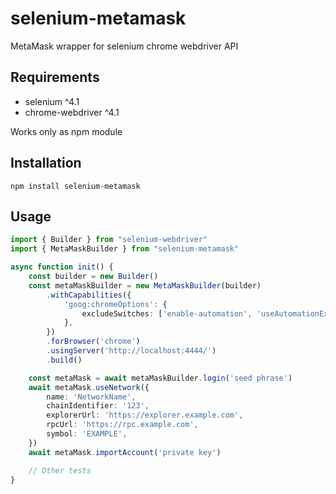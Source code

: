 # selenium-metamask

MetaMask wrapper for selenium chrome webdriver API

## Requirements

* selenium ^4.1
* chrome-webdriver ^4.1

Works only as npm module

## Installation

```shell
npm install selenium-metamask
```

## Usage

```ts
import { Builder } from "selenium-webdriver"
import { MetaMaskBuilder } from "selenium-metamask"

async function init() {
    const builder = new Builder()
    const metaMaskBuilder = new MetaMaskBuilder(builder)
        .withCapabilities({
            'goog:chromeOptions': {
                excludeSwitches: ['enable-automation', 'useAutomationExtension'],
            },
        })
        .forBrowser('chrome')
        .usingServer('http://localhost:4444/')
        .build()

    const metaMask = await metaMaskBuilder.login('seed phrase')
    await metaMask.useNetwork({
        name: 'NetworkName',
        chainIdentifier: '123',
        explorerUrl: 'https://explorer.example.com',
        rpcUrl: 'https://rpc.example.com',
        symbol: 'EXAMPLE',
    })
    await metaMask.importAccount('private key')

    // Other tests
}
```
